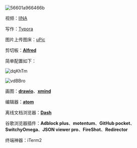 ![56601a966466b](https://cdn.jsdelivr.net/gh/haoyutc/cos@main/uPic/20210609/56601a966466b.jpg)

视频：[IINA](https://iina.io/)



写作：[Typora](https://typora.io/)



图片上传图床：[uPic](https://github.com/gee1k/uPic)



剪切板：**[Alfred](https://macwk.com/soft/alfred-4)**

简单配置如下：

![dqKhTm](https://cdn.jsdelivr.net/gh/haoyutc/cos@main/uPic/20210609/dqKhTm.png)

![vdBBro](https://cdn.jsdelivr.net/gh/haoyutc/cos@main/uPic/20210609/vdBBro.png)

画图：**[drawio](https://www.diagrams.net/)**、**[xmind](https://www.xmind.cn/)**



编辑器：**[atom](https://atom.io/)**



离线文档浏览器：**[Dash](https://kapeli.com/dash)**



谷歌浏览器插件：**Adblock plus**、**motentum**、**GitHub pocket**、**SwitchyOmega**、**JSON viewer pro**、**FireShot**、**Redirector**



终端神器：iTerm2 

[iTerm2]: https://vincef0ng.cn/post/iterm2-for-mac-tutorial/	"iTerm2 + Oh My Zsh 配置 MacOS 超级终端"

